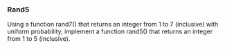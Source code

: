 ### Rand5
Using a function rand7() that returns an integer from 1 to 7 (inclusive) with uniform probability, implement a function rand5() that returns an integer from 1 to 5 (inclusive).